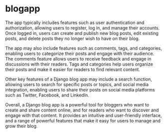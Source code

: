# blogapp
The app typically includes features such as user authentication and authorization, allowing users to register, log in, and manage their accounts. Once logged in, users can create and publish new blog posts, edit existing posts, and delete posts they no longer wish to have on their blog.

The app may also include features such as comments, tags, and categories, enabling users to categorize their posts and engage with their audience. The comments feature allows users to receive feedback and engage in discussions with their readers. Tags and categories help users organize their posts and make it easier for readers to find relevant content.

Other key features of a Django blog app may include a search function, allowing users to search for specific posts or topics, and social media integration, enabling users to share their posts on social media platforms such as Twitter, Facebook, and LinkedIn.

Overall, a Django blog app is a powerful tool for bloggers who want to create and share content online, and for readers who want to discover and engage with that content. It provides an intuitive and user-friendly interface, and a range of powerful features that make it easy for users to manage and grow their blog.






